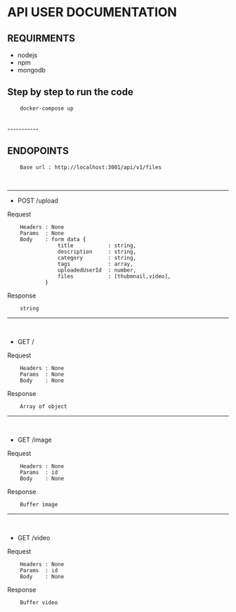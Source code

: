 # API USER DOCUMENTATION

## REQUIRMENTS
+ nodejs 
+ npm
+ mongodb

## Step by step to run the code
```
    docker-compose up
```
<br>
-----------

## ENDOPOINTS

```
    Base url : http://localhost:3001/api/v1/files
```
<br>

---
+ POST /upload

Request
``` 
    Headers : None
    Params  : None
    Body    : form data { 
                title           : string,
                description     : string,
                category        : string,
                tags            : array,
                uploadedUserId  : number,
                files           : [thubmnail,video],
            }
```
Response
```
    string
```
---
<br>

+ GET /

Request
``` 
    Headers : None
    Params  : None
    Body    : None
```
Response
```
    Array of object
```
---

<br>

+ GET /image

Request
``` 
    Headers : None
    Params  : id
    Body    : None
```
Response
```
    Buffer image
```
---

<br>

+ GET /video

Request
``` 
    Headers : None
    Params  : id
    Body    : None
```
Response
```
    Buffer video
```